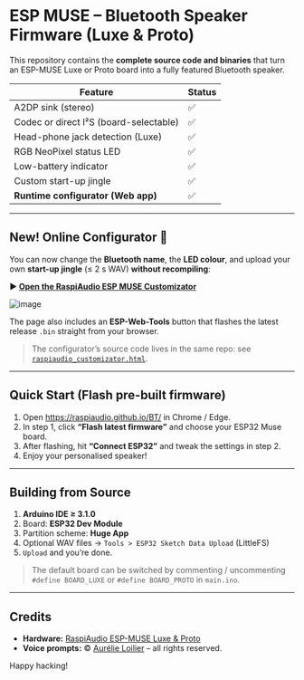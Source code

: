 # ESP MUSE – Bluetooth Speaker Firmware (Luxe & Proto)

This repository contains the **complete source code and binaries** that turn an ESP-MUSE Luxe or Proto board into a fully featured Bluetooth speaker.

| Feature | Status |
|---------|--------|
| A2DP sink (stereo) | ✅ |
| Codec or direct I²S (board-selectable) | ✅ |
| Head-phone jack detection (Luxe) | ✅ |
| RGB NeoPixel status LED | ✅ |
| Low-battery indicator | ✅ |
| Custom start-up jingle | ✅ |
| **Runtime configurator (Web app)** | ✅ |

---

## New! Online Configurator 🚀

You can now change the **Bluetooth name**, the **LED colour**, and upload your own **start-up jingle** (≤ 2 s WAV) **without recompiling**:

**▶︎ [Open the RaspiAudio ESP MUSE Customizator](https://raspiaudio.github.io/BT/)**

![image](https://github.com/user-attachments/assets/dfecd49f-d9f6-4836-aa32-6df99d91cdbb)


The page also includes an **ESP-Web-Tools** button that flashes the latest release `.bin` straight from your browser.

> The configurator’s source code lives in the same repo: see [`raspiaudio_customizator.html`](./raspiaudio_customizator.html).

---

## Quick Start (Flash pre-built firmware)

1. Open <https://raspiaudio.github.io/BT/> in Chrome / Edge.  
2. In step 1, click **“Flash latest firmware”** and choose your ESP32 Muse board.  
3. After flashing, hit **“Connect ESP32”** and tweak the settings in step 2.  
4. Enjoy your personalised speaker!

---

## Building from Source

1. **Arduino IDE ≥ 3.1.0**  
2. Board: **ESP32 Dev Module**  
3. Partition scheme: **Huge App**  
4. Optional WAV files → `Tools > ESP32 Sketch Data Upload` (LittleFS)  
5. `Upload` and you’re done.

> The default board can be switched by commenting / uncommenting  
> `#define BOARD_LUXE` or `#define BOARD_PROTO` in `main.ino`.

---



## Credits

* **Hardware:** [RaspiAudio ESP-MUSE Luxe & Proto](https://raspiaudio.com)  
* **Voice prompts:** © [Aurélie Loilier](http://aurelieloilier.com/) – all rights reserved.

Happy hacking!
